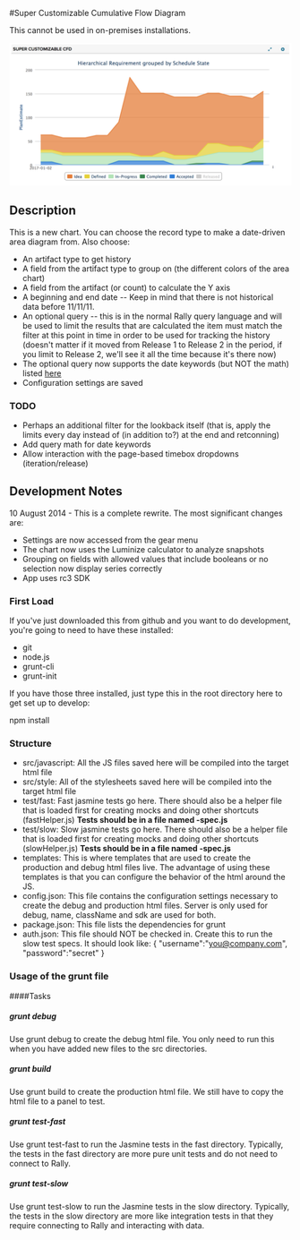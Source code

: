 #Super Customizable Cumulative Flow Diagram

This cannot be used in on-premises installations.

![](screenshot.png)

## Description

This is a new chart.  You can choose the record type to make a date-driven area diagram from.  Also choose:

 * An artifact type to get history
 * A field from the artifact type to group on (the different colors of the area chart)
 * A field from the artifact (or count) to calculate the Y axis
 * A beginning and end date -- Keep in mind that there is not historical data before 11/11/11.
 * An optional query -- this is in the normal Rally query language and will be used to limit the results that are calculated
    the item must match the filter at this point in time in order to be used for tracking the history (doesn't matter if it
    moved from Release 1 to Release 2 in the period, if you limit to Release 2, we'll see it all the time because it's there now)
 * The optional query now supports the date keywords (but NOT the math) listed [here](https://help.rallydev.com/use-grid-app-queries#dates)
 * Configuration settings are saved

### TODO
 * Perhaps an additional filter for the lookback itself (that is, apply the limits every day instead of (in addition to?) at the end and retconning)
 * Add query math for date keywords
 * Allow interaction with the page-based timebox dropdowns (iteration/release)

## Development Notes

10 August 2014 - This is a complete rewrite.  The most significant changes are:
 * Settings are now accessed from the gear menu
 * The chart now uses the Luminize calculator to analyze snapshots
 * Grouping on fields with allowed values that include booleans or no selection now display series correctly
 * App uses rc3 SDK

### First Load

If you've just downloaded this from github and you want to do development,
you're going to need to have these installed:

 * git
 * node.js
 * grunt-cli
 * grunt-init

If you have those three installed, just type this in the root directory here
to get set up to develop:

  npm install

### Structure

  * src/javascript:  All the JS files saved here will be compiled into the
  target html file
  * src/style: All of the stylesheets saved here will be compiled into the
  target html file
  * test/fast: Fast jasmine tests go here.  There should also be a helper
  file that is loaded first for creating mocks and doing other shortcuts
  (fastHelper.js) **Tests should be in a file named <something>-spec.js**
  * test/slow: Slow jasmine tests go here.  There should also be a helper
  file that is loaded first for creating mocks and doing other shortcuts
  (slowHelper.js) **Tests should be in a file named <something>-spec.js**
  * templates: This is where templates that are used to create the production
  and debug html files live.  The advantage of using these templates is that
  you can configure the behavior of the html around the JS.
  * config.json: This file contains the configuration settings necessary to
  create the debug and production html files.  Server is only used for debug,
  name, className and sdk are used for both.
  * package.json: This file lists the dependencies for grunt
  * auth.json: This file should NOT be checked in.  Create this to run the
  slow test specs.  It should look like:
    {
        "username":"you@company.com",
        "password":"secret"
    }

### Usage of the grunt file
####Tasks

##### grunt debug

Use grunt debug to create the debug html file.  You only need to run this when you have added new files to
the src directories.

##### grunt build

Use grunt build to create the production html file.  We still have to copy the html file to a panel to test.

##### grunt test-fast

Use grunt test-fast to run the Jasmine tests in the fast directory.  Typically, the tests in the fast
directory are more pure unit tests and do not need to connect to Rally.

##### grunt test-slow

Use grunt test-slow to run the Jasmine tests in the slow directory.  Typically, the tests in the slow
directory are more like integration tests in that they require connecting to Rally and interacting with
data.
